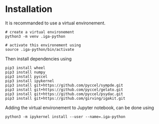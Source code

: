 # Installation

It is recommanded to use a virtual environement.


```shell
# create a virtual environement
python3 -m venv .iga-python

# activate this environement using 
source .iga-python/bin/activate
```

Then install dependencies using

```shell
pip3 install wheel
pip3 install numpy
pip3 install pyccel 
pip3 install ipykernel
pip3 install git+https://github.com/pyccel/sympde.git
pip3 install git+https://github.com/pyccel/gelato.git
pip3 install git+https://github.com/pyccel/psydac.git
pip3 install git+https://github.com/girving/igakit.git
```

Adding the virtual environement to Jupyter notebook, can be done using

```shell
python3 -m ipykernel install --user --name=.iga-python
```
